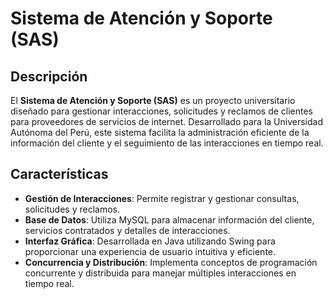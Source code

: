 # Sistema de Atención y Soporte (SAS)

## Descripción
El **Sistema de Atención y Soporte (SAS)** es un proyecto universitario diseñado para gestionar interacciones, solicitudes y reclamos de clientes para proveedores de servicios de internet. Desarrollado para la Universidad Autónoma del Perú, este sistema facilita la administración eficiente de la información del cliente y el seguimiento de las interacciones en tiempo real.

## Características
- **Gestión de Interacciones**: Permite registrar y gestionar consultas, solicitudes y reclamos.
- **Base de Datos**: Utiliza MySQL para almacenar información del cliente, servicios contratados y detalles de interacciones.
- **Interfaz Gráfica**: Desarrollada en Java utilizando Swing para proporcionar una experiencia de usuario intuitiva y eficiente.
- **Concurrencia y Distribución**: Implementa conceptos de programación concurrente y distribuida para manejar múltiples interacciones en tiempo real.


